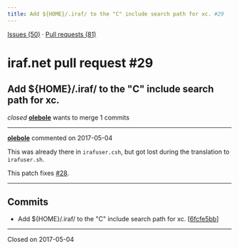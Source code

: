 ```yaml
---
title: Add ${HOME}/.iraf/ to the "C" include search path for xc. #29
---
```


[Issues (50)](https://iraf-community.github.io/iraf-v216/issues) · [Pull requests (81)](https://iraf-community.github.io/iraf-v216/issues/pulls)

# iraf.net pull request #29
## Add ${HOME}/.iraf/ to the "C" include search path for xc.
*closed* **[olebole](https://github.com/olebole)** wants to merge 1 commits

- - - -

**[olebole](https://github.com/olebole)** commented on 2017-05-04

This was already there in `irafuser.csh`, but got lost during the translation to `irafuser.sh`.  
  
This patch fixes [#28](https://iraf-community.github.io/iraf-v216/issues/28).
- - - -

## Commits

* Add ${HOME}/.iraf/ to the "C" include search path for xc. [[6fcfe5bb](https://github.com/iraf-community/iraf/commit/6fcfe5bb8dc6412a01b6e017b5f73c19c98e4243)]

- - - -

Closed on 2017-05-04
